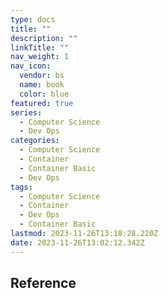 ```yaml
---
type: docs
title: ""
description: ""
linkTitle: ""
nav_weight: 1
nav_icon:
  vendor: bs
  name: book
  color: blue
featured: true
series:
  - Computer Science
  - Dev Ops
categories:
  - Computer Science
  - Container
  - Container Basic
  - Dev Ops
tags:
  - Computer Science
  - Container
  - Dev Ops
  - Container Basic
lastmod: 2023-11-26T13:18:28.220Z
date: 2023-11-26T13:02:12.342Z
---
```


## Reference

